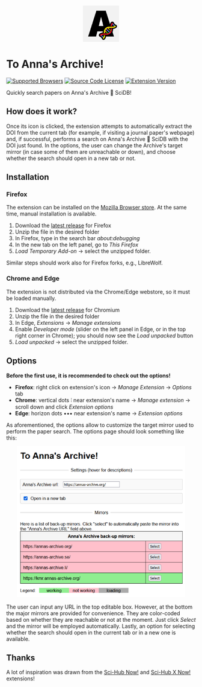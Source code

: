 <div align="center">
  <img src="https://raw.githubusercontent.com/FilippoAiraldi/to-annas-archive/master/icons/128x128.png" alt="to-annas-archive-logo" height="96">
</div>

# To Anna's Archive!

[![Supported Browsers](https://img.shields.io/badge/supported%20browsers-firefox%20|%20chrome%20|%20edge-informational?style=for-the-badge)](https://github.com/FilippoAiraldi/to-annas-archive/releases/latest)
[![Source Code License](https://img.shields.io/badge/license-MIT-blueviolet?style=for-the-badge)](https://github.com/FilippoAiraldi/to-annas-archive/blob/master/LICENSE)
[![Extension Version](https://img.shields.io/github/manifest-json/manifest_version/FilippoAiraldi/to-annas-archive?filename=manifest.firefox.json&style=for-the-badge&label=manifest%20version)](https://github.com/FilippoAiraldi/to-annas-archive/blob/master/manifest.firefox.json)

Quickly search papers on Anna's Archive 🧬 SciDB!

## How does it work?

Once its icon is clicked, the extension attempts to automatically extract the DOI from the current tab (for example, if visiting a journal paper's webpage) and, if successful, performs a search on Anna's Archive 🧬 SciDB with the DOI just found. In the options, the user can change the Archive's target mirror (in case some of them are unreachable or down), and choose whether the search should open in a new tab or not.

## Installation

### Firefox

The extension can be installed on the [Mozilla Browser store](https://addons.mozilla.org/en-US/firefox/addon/to-anna-s-archive/). At the same time, manual installation is available.

1. Download the [latest release](https://github.com/FilippoAiraldi/to-annas-archive/releases/latest) for Firefox
1. Unzip the file in the desired folder
1. In Firefox, type in the search bar _about:debugging_
1. In the new tab on the left panel, go to _This Firefox_
1. _Load Temporary Add-on_ -> select the unzipped folder.

Similar steps should work also for Firefox forks, e.g., LibreWolf.

### Chrome and Edge

The extension is not distributed via the Chrome/Edge webstore, so it must be loaded manually.

1. Download the [latest release](https://github.com/FilippoAiraldi/to-annas-archive/releases/latest) for Chromium
1. Unzip the file in the desired folder
1. In Edge, _Extensions_ -> _Manage extensions_
1. Enable _Developer mode_ (slider on the left panel in Edge, or in the top right corner in Chrome); you should now see the _Load unpacked_ button
1. _Load unpacked_ -> select the unzipped folder.

## Options

**Before the first use, it is recommended to check out the options!**

- **Firefox**: right click on extension's icon -> _Manage Extension_ -> _Options_ tab
- **Chrome**: vertical dots ⫶ near extension's name -> _Manage extension_ -> scroll down and click _Extension options_
- **Edge**: horizon dots ••• near extension's name ->  _Extension options_

As aforementioned, the options allow to customize the target mirror used to perform the paper search. The options page should look something like this:

<div align="center">
  <img src="https://raw.githubusercontent.com/FilippoAiraldi/to-annas-archive/master/resources/options.png" alt="to-annas-archive-options" height="400">
</div>

The user can input any URL in the top editable box. However, at the bottom the major mirrors are provided for convenience. They are color-coded based on whether they are reachable or not at the moment. Just click _Select_ and the mirror will be employed automatically. Lastly, an option for selecting whether the search should open in the current tab or in a new one is available.


## Thanks

A lot of inspiration was drawn from the [Sci-Hub Now!](https://github.com/0x01h/sci-hub-now) and [Sci-Hub X Now!](https://github.com/gchenfc/sci-hub-now) extensions!

